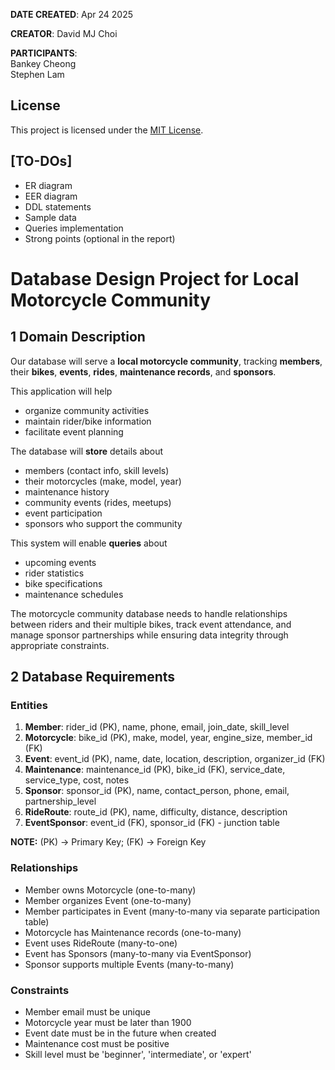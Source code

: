 **DATE CREATED**: Apr 24 2025    

**CREATOR**: David MJ Choi  

**PARTICIPANTS**: <br>
Bankey Cheong<br>
Stephen Lam

## License
This project is licensed under the [MIT License](https://mit-license.org).

## **[TO-DOs]**
* ER diagram
* EER diagram
* DDL statements
* Sample data
* Queries implementation
* Strong points (optional in the report)

# Database Design Project for Local Motorcycle Community

## 1 Domain Description

Our database will serve a **local motorcycle community**, tracking **members**, their **bikes**, **events**, **rides**, **maintenance records**, and **sponsors**.

This application will help 
* organize community activities
* maintain rider/bike information
* facilitate event planning 
  
The database will **store** details about 
* members (contact info, skill levels)
* their motorcycles (make, model, year)
* maintenance history
* community events (rides, meetups)
* event participation
* sponsors who support the community
 
This system will enable **queries** about 
* upcoming events
* rider statistics
* bike specifications
* maintenance schedules 

The motorcycle community database needs to handle relationships between riders and their multiple bikes, track event attendance, and manage sponsor partnerships while ensuring data integrity through appropriate constraints.

## 2 Database Requirements
### Entities
1. **Member**: rider_id (PK), name, phone, email, join_date, skill_level
2. **Motorcycle**: bike_id (PK), make, model, year, engine_size, member_id (FK)
3. **Event**: event_id (PK), name, date, location, description, organizer_id (FK)
4. **Maintenance**: maintenance_id (PK), bike_id (FK), service_date, service_type, cost, notes
5. **Sponsor**: sponsor_id (PK), name, contact_person, phone, email, partnership_level
6. **RideRoute**: route_id (PK), name, difficulty, distance, description
7. **EventSponsor**: event_id (FK), sponsor_id (FK) - junction table

**NOTE:** (PK) -> Primary Key; (FK) -> Foreign Key

### Relationships
- Member owns Motorcycle (one-to-many)
- Member organizes Event (one-to-many)
- Member participates in Event (many-to-many via separate participation table)
- Motorcycle has Maintenance records (one-to-many)
- Event uses RideRoute (many-to-one)
- Event has Sponsors (many-to-many via EventSponsor)
- Sponsor supports multiple Events (many-to-many)

### Constraints
- Member email must be unique
- Motorcycle year must be later than 1900
- Event date must be in the future when created
- Maintenance cost must be positive
- Skill level must be 'beginner', 'intermediate', or 'expert'


